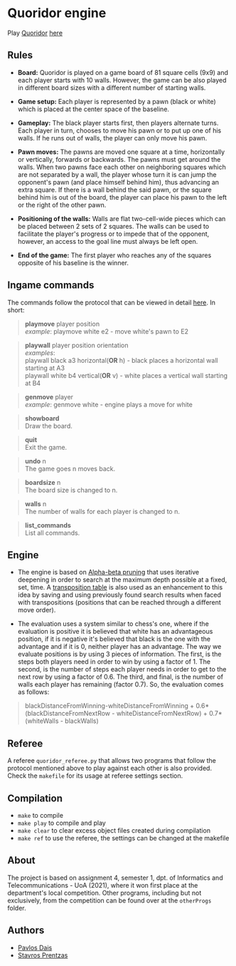 # Quoridor engine
Play [Quoridor](https://en.wikipedia.org/wiki/Quoridor) [here](http://quoridor.di.uoa.gr)

## **Rules**
* **Board:**
Quoridor is played on a game board of 81 square cells (9x9) and each player starts with 10 walls. However, the game can be also played in different board sizes with a different number of starting walls.

* **Game setup:**
Each player is represented by a pawn (black or white) which is placed at the center space of the baseline.

* **Gameplay:**
The black player starts first, then players alternate turns. Each player in turn, chooses to move his pawn or to put up one of his walls. If he runs out of walls, the player can only move his pawn.

* **Pawn moves:**
The pawns are moved one square at a time, horizontally or vertically, forwards or backwards. The pawns must get around the walls. When two pawns face each other on neighboring squares which are not separated by a wall, the player whose turn it is can jump the opponent's pawn (and place himself behind him), thus advancing an extra square. If there is a wall behind the said pawn, or the square behind him is out of the board, the player can place his pawn to the left or the right of the other pawn.

* **Positioning of the walls:**
Walls are flat two-cell-wide pieces which can be placed between 2 sets of 2 squares. The walls can be used to facilitate the player's progress or to impede that of the opponent, however, an access to the goal line must always be left open.

* **End of the game:**
The first player who reaches any of the squares opposite of his baseline is the winner.

## **Ingame commands**
The commands follow the protocol that can be viewed in detail [here](http://quoridor.di.uoa.gr/qtp/qtp.html). In short:
> **playmove** player position <br/>
  *example*: playmove white e2 - move white's pawn to E2
  
> **playwall** player position orientation <br/>
  *examples*:<br/>
  playwall black a3 horizontal(**OR** h) - black places a horizontal wall starting at A3 <br/>
  playwall white b4 vertical(**OR** v) - white places a vertical wall starting at B4 <br/>
  
> **genmove** player <br/>
  *example*: genmove white - engine plays a move for white
 
> **showboard** <br/>
  Draw the board.
  
> **quit** <br/>
  Exit the game.
  
> **undo** n <br/>
  The game goes n moves back.
  
> **boardsize** n <br/>
  The board size is changed to n.
  
> **walls** n <br/>
  The number of walls for each player is changed to n.
  
> **list_commands** <br/>
  List all commands.

## **Engine**
* The engine is based on [Alpha-beta pruning](https://en.wikipedia.org/wiki/Alpha%E2%80%93beta_pruning) that uses iterative deepening in order to search at the maximum depth possible at a fixed, set, time. A [transposition table](https://en.wikipedia.org/wiki/Transposition_table) is also used as an enhancement to this idea by saving and using previously found search results when faced with transpositions (positions that can be reached through a different move order).

* The evaluation uses a system similar to chess's one, where if the evaluation is positive it is believed that white has an advantageous position, if it is negative it's believed that black is the one with the advantage and if it is 0, neither player has an advantage. The way we evaluate positions is by using 3 pieces of information. The first, is the steps both players need in order to win by using a factor of 1. The second, is the number of steps each player needs in order to get to the next row by using a factor of 0.6. The third, and final, is the number of walls each player has remaining (factor 0.7). So, the evaluation comes as follows: <br/>
> blackDistanceFromWinning-whiteDistanceFromWinning + 0.6*(blackDistanceFromNextRow - whiteDistanceFromNextRow) + 0.7*(whiteWalls - blackWalls) <br/>

## **Referee**
A referee `quoridor_referee.py` that allows two programs that follow the protocol mentioned above to play against each other is also provided. Check the `makefile` for its usage at referee settings section.

## **Compilation**
- `make` to compile </br>
- `make play` to compile and play </br>
- `make clear` to clear excess object files created during compilation </br>
- `make ref` to use the referee, the settings can be changed at the makefile 

## **About**
The project is based on assignment 4, semester 1, dpt. of Informatics and Telecommunications - UoA (2021), where it won first place at the department's local competition. Other programs, including but not exclusively, from the competition can be found over at the `otherProgs` folder.

## **Authors**
- [Pavlos Dais](https://github.com/pavlosdais)
- [Stavros Prentzas](https://github.com/stavrosprentzas)
